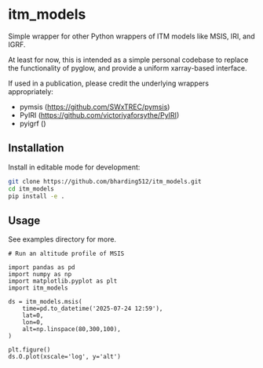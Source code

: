 # itm_models

Simple wrapper for other Python wrappers of ITM models like MSIS, IRI, and IGRF.

At least for now, this is intended as a simple personal codebase to replace the functionality of pyglow, and provide a uniform xarray-based interface.

If used in a publication, please credit the underlying wrappers appropriately:

- pymsis (https://github.com/SWxTREC/pymsis)
- PyIRI (https://github.com/victoriyaforsythe/PyIRI)
- pyigrf ()


## Installation

Install in editable mode for development:

```bash
git clone https://github.com/bharding512/itm_models.git
cd itm_models
pip install -e .
```


## Usage

See examples directory for more.

```
# Run an altitude profile of MSIS

import pandas as pd
import numpy as np
import matplotlib.pyplot as plt
import itm_models

ds = itm_models.msis(
    time=pd.to_datetime('2025-07-24 12:59'),
    lat=0,
    lon=0,
    alt=np.linspace(80,300,100),
)

plt.figure()
ds.O.plot(xscale='log', y='alt')
```

